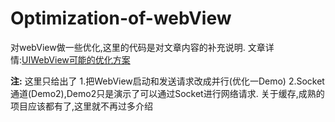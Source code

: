 # Optimization-of-webView
对webView做一些优化,这里的代码是对文章内容的补充说明.
文章详情:[UIWebView可能的优化方案](http://www.citynight.cn/Blog/14731574655770.html)

**注:** 这里只给出了 1.把WebView启动和发送请求改成并行(优化一Demo) 2.Socket通道(Demo2),Demo2只是演示了可以通过Socket进行网络请求.
关于缓存,成熟的项目应该都有了,这里就不再过多介绍

